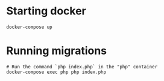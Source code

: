 # Starting docker

	docker-compose up

# Running migrations

	# Run the command `php index.php` in the "php" container
	docker-compose exec php php index.php
